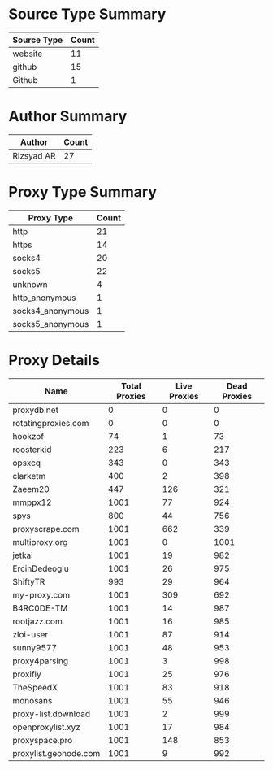 # Source Type Summary

| Source Type | Count |
|-------------|-------|
| website | 11 |
| github | 15 |
| Github | 1 |


# Author Summary

| Author | Count |
|--------|-------|
| Rizsyad AR | 27 |


# Proxy Type Summary

| Proxy Type | Count |
|------------|-------|
| http | 21 |
| https | 14 |
| socks4 | 20 |
| socks5 | 22 |
| unknown | 4 |
| http_anonymous | 1 |
| socks4_anonymous | 1 |
| socks5_anonymous | 1 |


# Proxy Details

| Name | Total Proxies | Live Proxies | Dead Proxies |
|------|---------------|--------------|---------------|
| proxydb.net | 0 | 0 | 0 |
| rotatingproxies.com | 0 | 0 | 0 |
| hookzof | 74 | 1 | 73 |
| roosterkid | 223 | 6 | 217 |
| opsxcq | 343 | 0 | 343 |
| clarketm | 400 | 2 | 398 |
| Zaeem20 | 447 | 126 | 321 |
| mmppx12 | 1001 | 77 | 924 |
| spys | 800 | 44 | 756 |
| proxyscrape.com | 1001 | 662 | 339 |
| multiproxy.org | 1001 | 0 | 1001 |
| jetkai | 1001 | 19 | 982 |
| ErcinDedeoglu | 1001 | 26 | 975 |
| ShiftyTR | 993 | 29 | 964 |
| my-proxy.com | 1001 | 309 | 692 |
| B4RC0DE-TM | 1001 | 14 | 987 |
| rootjazz.com | 1001 | 16 | 985 |
| zloi-user | 1001 | 87 | 914 |
| sunny9577 | 1001 | 48 | 953 |
| proxy4parsing | 1001 | 3 | 998 |
| proxifly | 1001 | 25 | 976 |
| TheSpeedX | 1001 | 83 | 918 |
| monosans | 1001 | 55 | 946 |
| proxy-list.download | 1001 | 2 | 999 |
| openproxylist.xyz | 1001 | 17 | 984 |
| proxyspace.pro | 1001 | 148 | 853 |
| proxylist.geonode.com | 1001 | 9 | 992 |

